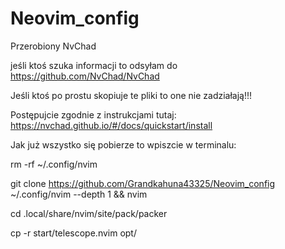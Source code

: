 # Neovim_config

Przerobiony NvChad

jeśli ktoś szuka informacji to odsyłam do https://github.com/NvChad/NvChad




Jeśli ktoś po prostu skopiuje te pliki to one nie zadziałają!!!



Postępujcie zgodnie z instrukcjami tutaj:
https://nvchad.github.io/#/docs/quickstart/install




Jak już wszystko się pobierze to wpiszcie w terminalu:

rm -rf ~/.config/nvim

git clone https://github.com/Grandkahuna43325/Neovim_config ~/.config/nvim --depth 1 && nvim 

cd .local/share/nvim/site/pack/packer

cp -r start/telescope.nvim opt/


